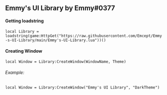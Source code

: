 ## Emmy's UI Library by Emmy#0377

#### Getting loadstring
`local Library = loadstring(game:HttpGet("https://raw.githubusercontent.com/Emcept/Emmy-s-UI-Library/main/Emmy's-UI-Library.lua"))()`

#### Creating Window
`local Window = Library:CreateWindow(WindowName, Theme)`
###### Example:
`local Window = Library:CreateWindow("Emmy's UI Library", "DarkTheme")`

